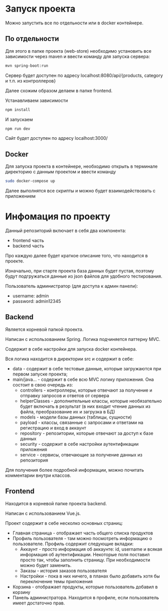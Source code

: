 # Запуск проекта

Можно запустить все по отдельности или в docker контейнере.

## По отдельности

Для этого в папке проекта (web-store) необходимо установить все зависимости через maven и ввести команду для запуска сервера:

```bash
mvn spring-boot:run
```

Сервер будет доступен по адресу localhost:8080/api/{products, category и т.п. из контроллеров}

Далее схожим образом делаем в папке frontend. 

Устанавливаем зависимости

```bash
npm install
```

И запускаем

```bash
npm run dev
```

Сайт будет доступен по адресу localhost:3000/

## Docker

Для запуска проекта в контейнере, необходимо открыть в терминале директорию с данным проектом и ввести команду

```bash
sudo docker-compose up
```

Далее выполнятся все скрипты и можно будет взаимодействовать с приложением

# Инфомация по проекту

Данный репозиторий включает в себя два компонента:

- frontend часть
- backend часть

Про каждую далее будет краткое описание того, что находится в проекте.

Изначально, при старте проекта база данных будет пустая, поэтому будут подгружаться данные из json файлов для удобного тестирования.

Пользователь администратор (для доступа к админ панели):

- username: admin
- password: admin12345

## Backend

Является корневой папкой проекта.

Написан с использованием Spring. Логика подчиняется паттерну MVC.

Содержит в себе настройки для запуска docker контейнера.

Вся логика находится в директории src и содержит в себе:

- data - содержит в себе тестовые данные, которые загружаются при первом запуске проекта;
- main/java... - содержит в себе всю MVC логику приложения. Она состоит в свою очередь из:
  - controllers - контроллеры, которые отвечают за получение и отправку запросов и ответов от сервера
  - helperClasses - дополнительные классы, которые необязательно будет включать в результат (в них входит чтение данных из файла, преобразование их и загрузка в БД)
  - models - модели базы данных (таблицы, сущности)
  - payload - классы, связанные с запросами и ответами на регистрацию и вход в аккаунт
  - repository - репозитории, которые отвечают за доступ к базе данных
  - security - содержит в себе настройки аутентификации приложения
  - service - сервисы, отвечающие за получение данных из репозитория

Для получения более подробной информации, можно почитать комментарии внутри классов.

## Frontend

Находится в корневой папке проекта backend.

Написан с использованием Vue.js.

Проект содержит в себе несколко основных страниц:

- Главная страница - отображает часть общего списка продуктов
- Профиль пользователя - там можно посмотреть информацию о пользователе. Профиль содержит следующие вкладки:
  - Аккаунт - просто информация об аккаунте: id, username и всякая информация об аутентификации. Некоторые поля поставил просто так, чтобы заполнить страницу. При необходимости можно будет заменить.
  - Заказы - история заказов пользователя
  - Настройки - пока в них ничего, в планах было добавить хотя бы переключение темы приложения
- Корзина - отображает продукты, которые пользователь добавил в корзину
- Панель администратора. Находится в профиле, если пользователь имеет достаточно прав.